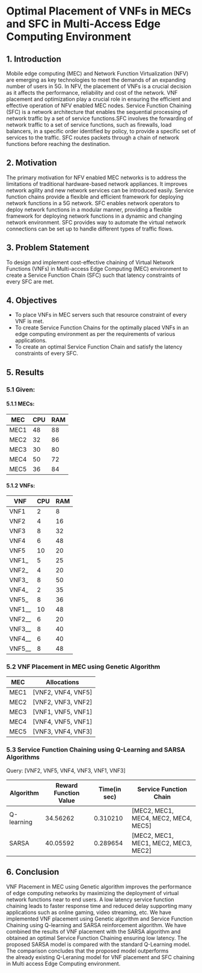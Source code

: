 # Optimal Placement of VNFs in MECs and SFC in Multi-Access Edge Computing Environment
## 1. Introduction
Mobile edge computing (MEC) and Network Function Virtualization (NFV) are emerging as key technologies to meet the demands of an expanding number of users in 5G.​ In NFV, the placement of VNFs is a crucial decision as it affects the performance, reliability and cost of the network.​ VNF placement and optimization play a crucial role in ensuring the efficient and effective operation of NFV enabled MEC nodes. Service Function Chaining (SFC) is a network architecture that enables the sequential processing of network traffic by a set of service functions.​ SFC involves the forwarding of network traffic to a set of service functions, such as firewalls, load balancers, in a specific order identified by policy, to provide a specific set of services to the traffic.​ SFC routes packets through a chain of network functions before reaching the destination.​

## 2. Motivation
The primary motivation for NFV enabled MEC networks is to address the limitations of traditional hardware-based network appliances.​ It improves network agility and new network services can be introduced easily.​ Service function chains provide a flexible and efficient framework for deploying network functions in a 5G network.​ SFC enables network operators to deploy network functions in a modular manner, providing a flexible framework for deploying network functions in a dynamic and changing network environment.​ SFC provides way to automate the virtual network connections can be set up to handle different types of traffic flows.​

## 3. Problem Statement
To design and implement cost-effective chaining of Virtual Network Functions (VNFs) in Multi-access Edge Computing (MEC) environment to create a Service Function Chain (SFC) such that latency constraints of every SFC are met.

## 4. Objectives
- To place VNFs in MEC servers such that resource constraint of every VNF is met.
- To create Service Function Chains for the optimally placed VNFs in an edge computing environment as per the requirements of various applications.
- To create an optimal Service Function Chain and satisfy the latency constraints of every SFC.

## 5. Results
### 5.1 Given:
#### 5.1.1 MECs:
| MEC  | CPU | RAM |
|------|-----|-----|
| MEC1 | 48  | 88  |
| MEC2 | 32  | 86  |
| MEC3 | 30  | 80  |
| MEC4 | 50  | 72  |
| MEC5 | 36  | 84  |

#### 5.1.2 VNFs:
| VNF     | CPU | RAM |
|---------|-----|-----|
| VNF1    | 2   | 8   |
| VNF2    | 4   | 16  |
| VNF3    | 8   | 32  |
| VNF4    | 6   | 48  |
| VNF5    | 10  | 20  |
| VNF1_   | 5   | 25  |
| VNF2_   | 4   | 20  |
| VNF3_   | 8   | 50  |
| VNF4_   | 2   | 35  |
| VNF5_   | 8   | 36  |
| VNF1__  | 10  | 48  |
| VNF2__  | 6   | 20  |
| VNF3__  | 8   | 40  |
| VNF4__  | 6   | 40  |
| VNF5__  | 8   | 48  |

### 5.2 VNF Placement in MEC using Genetic Algorithm

|MEC|Allocations|
|---|-----------|
|MEC1|[VNF2, VNF4, VNF5]|
|MEC2|[VNF2, VNF3, VNF2]|
|MEC3|[VNF1, VNF5, VNF1]|
|MEC4|[VNF4, VNF5, VNF1]|
|MEC5|[VNF3, VNF4, VNF3]|

### 5.3 Service Function Chaining using Q-Learning and SARSA Algorithms
Query: [VNF2, VNF5, VNF4, VNF3, VNF1, VNF3]

|Algorithm|Reward Function Value|Time(in sec)|Service Function Chain|
|---------|---------------------|------------|----------------------|
|Q-learning|34.56262|0.310210|[MEC2, MEC1, MEC4, MEC2, MEC4, MEC5]|
|SARSA|40.05592|0.289654|[MEC2, MEC1, MEC1, MEC2, MEC3, MEC2]|

## 6. Conclusion
VNF Placement in MEC using Genetic algorithm improves the performance of edge computing networks by maximizing the deployment of virtual network functions near to end users. A low latency service function chaining leads to faster response time and reduced delay supporting many applications such as online gaming, video streaming, etc. We have implemented VNF placement using Genetic algorithm and Service Function Chaining using Q-learning and SARSA reinforcement algorithm. We have combined the results of VNF placement with the SARSA algorithm and obtained an optimal Service Function Chaining ensuring low latency. The proposed SARSA model is compared with the standard Q-Learning model. The comparison concludes that the proposed model outperforms the already existing Q-Leraning model for VNF placement and SFC chaining in Multi access Edge Computing environment.
